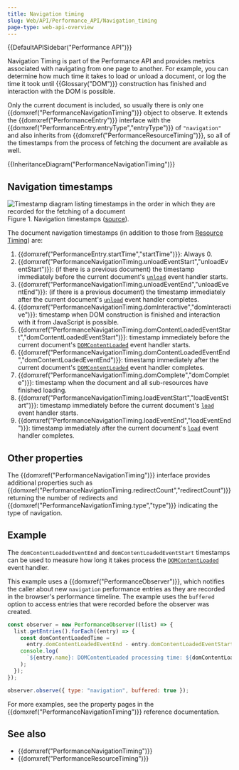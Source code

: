 ```yaml
---
title: Navigation timing
slug: Web/API/Performance_API/Navigation_timing
page-type: web-api-overview
---
```


{{DefaultAPISidebar("Performance API")}}

Navigation Timing is part of the Performance API and provides metrics associated with navigating from one page to another. For example, you can determine how much time it takes to load or unload a document, or log the time it took until {{Glossary("DOM")}} construction has finished and interaction with the DOM is possible.

Only the current document is included, so usually there is only one {{domxref("PerformanceNavigationTiming")}} object to observe. It extends the {{domxref("PerformanceEntry")}} interface with the {{domxref("PerformanceEntry.entryType","entryType")}} of `"navigation"` and also inherits from {{domxref("PerformanceResourceTiming")}}, so all of the timestamps from the process of fetching the document are available as well.

{{InheritanceDiagram("PerformanceNavigationTiming")}}

## Navigation timestamps

![Timestamp diagram listing timestamps in the order in which they are recorded for the fetching of a document](../../PerformanceNavigationTiming/timestamp-diagram.svg)
Figure 1. Navigation timestamps ([source](https://w3c.github.io/navigation-timing/#process)).

The document navigation timestamps (in addition to those from [Resource Timing](/en-US/docs/Web/API/Performance_API/Resource_timing)) are:

1. {{domxref("PerformanceEntry.startTime","startTime")}}: Always 0.
2. {{domxref("PerformanceNavigationTiming.unloadEventStart","unloadEventStart")}}: (if there is a previous document) the timestamp immediately before the current document's [`unload`](/en-US/docs/Web/API/Window/unload_event) event handler starts.
3. {{domxref("PerformanceNavigationTiming.unloadEventEnd","unloadEventEnd")}}: (if there is a previous document) the timestamp immediately after the current document's [`unload`](/en-US/docs/Web/API/Window/unload_event) event handler completes.
4. {{domxref("PerformanceNavigationTiming.domInteractive","domInteractive")}}: timestamp when DOM construction is finished and interaction with it from JavaScript is possible.
5. {{domxref("PerformanceNavigationTiming.domContentLoadedEventStart","domContentLoadedEventStart")}}: timestamp immediately before the current document's [`DOMContentLoaded`](/en-US/docs/Web/API/Document/DOMContentLoaded_event) event handler starts.
6. {{domxref("PerformanceNavigationTiming.domContentLoadedEventEnd","domContentLoadedEventEnd")}}: timestamp immediately after the current document's [`DOMContentLoaded`](/en-US/docs/Web/API/Document/DOMContentLoaded_event) event handler completes.
7. {{domxref("PerformanceNavigationTiming.domComplete","domComplete")}}: timestamp when the document and all sub-resources have finished loading.
8. {{domxref("PerformanceNavigationTiming.loadEventStart","loadEventStart")}}: timestamp immediately before the current document's [`load`](/en-US/docs/Web/API/Window/load_event) event handler starts.
9. {{domxref("PerformanceNavigationTiming.loadEventEnd","loadEventEnd")}}: timestamp immediately after the current document's [`load`](/en-US/docs/Web/API/Window/load_event) event handler completes.

## Other properties

The {{domxref("PerformanceNavigationTiming")}} interface provides additional properties such as {{domxref("PerformanceNavigationTiming.redirectCount","redirectCount")}} returning the number of redirects and {{domxref("PerformanceNavigationTiming.type","type")}} indicating the type of navigation.

## Example

The `domContentLoadedEventEnd` and `domContentLoadedEventStart` timestamps can be used to measure how long it takes process the [`DOMContentLoaded`](/en-US/docs/Web/API/Document/DOMContentLoaded_event) event handler.

This example uses a {{domxref("PerformanceObserver")}}, which notifies the caller about new `navigation` performance entries as they are recorded in the browser's performance timeline. The example uses the `buffered` option to access entries that were recorded before the observer was created.

```js
const observer = new PerformanceObserver((list) => {
  list.getEntries().forEach((entry) => {
    const domContentLoadedTime =
      entry.domContentLoadedEventEnd - entry.domContentLoadedEventStart;
    console.log(
      `${entry.name}: DOMContentLoaded processing time: ${domContentLoadedTime}ms`,
    );
  });
});

observer.observe({ type: "navigation", buffered: true });
```

For more examples, see the property pages in the {{domxref("PerformanceNavigationTiming")}} reference documentation.

## See also

- {{domxref("PerformanceNavigationTiming")}}
- {{domxref("PerformanceResourceTiming")}}
